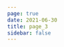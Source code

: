 ```yaml
---
page: true
date: 2021-06-30
title: page_3
sidebar: false
---
```

<script setup>
import Page from "./.vitepress/theme/components/Page.vue";
import { useData } from "vitepress";
const { theme } = useData();
const pageSize = theme.value.pageSize;
const posts = theme.value.posts.slice(20,30)
</script>
<Page :posts="posts" :pageCurrent="3" :pagesNum="3" />